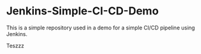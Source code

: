 # Jenkins-Simple-CI-CD-Demo

This is a simple repository used in a demo for a simple CI/CD pipeline using Jenkins.

Teszzz
